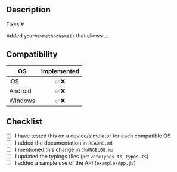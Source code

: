 <!--
Hi there and thank you for your change proposal!

Please fill out the following template to make the review process
as quick and smooth as possible.
-->

## Description

Fixes #<issue-number>

<!-- OR, if you're implementing a new feature: -->

Added `yourNewMethodName()` that allows ...

## Compatibility

| OS      | Implemented |
| ------- | :---------: |
| iOS     |    ✅❌     |
| Android |    ✅❌     |
| Windows |    ✅❌     |

## Checklist

<!-- Check completed item: [X] -->

* [ ] I have tested this on a device/simulator for each compatible OS
* [ ] I added the documentation in `README.md`
* [ ] I mentioned this change in `CHANGELOG.md`
* [ ] I updated the typings files (`privateTypes.ts`, `types.ts`)
* [ ] I added a sample use of the API (`example/App.js`)
